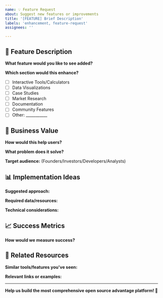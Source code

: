 ```yaml
---
name: 💡 Feature Request
about: Suggest new features or improvements
title: '[FEATURE] Brief Description'
labels: 'enhancement, feature-request'
assignees: ''

---
```


## 🎯 Feature Description

**What feature would you like to see added?**

**Which section would this enhance?**
- [ ] Interactive Tools/Calculators
- [ ] Data Visualizations  
- [ ] Case Studies
- [ ] Market Research
- [ ] Documentation
- [ ] Community Features
- [ ] Other: ___________

## 💼 Business Value

**How would this help users?**

**What problem does it solve?**

**Target audience:** (Founders/Investors/Developers/Analysts)

## 📊 Implementation Ideas

**Suggested approach:**

**Required data/resources:**

**Technical considerations:**

## 📈 Success Metrics

**How would we measure success?**

## 🔗 Related Resources

**Similar tools/features you've seen:**

**Relevant links or examples:**

---

**Help us build the most comprehensive open source advantage platform! 🚀**